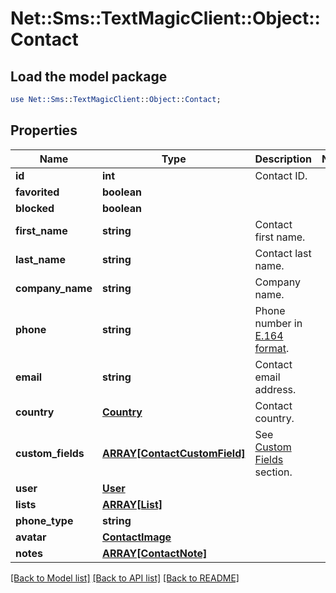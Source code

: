 # Net::Sms::TextMagicClient::Object::Contact

## Load the model package
```perl
use Net::Sms::TextMagicClient::Object::Contact;
```

## Properties
Name | Type | Description | Notes
------------ | ------------- | ------------- | -------------
**id** | **int** | Contact ID. | 
**favorited** | **boolean** |  | 
**blocked** | **boolean** |  | 
**first_name** | **string** | Contact first name. | 
**last_name** | **string** | Contact last name. | 
**company_name** | **string** | Company name. | 
**phone** | **string** | Phone number in [E.164 format](https://en.wikipedia.org/wiki/E.164). | 
**email** | **string** | Contact email address. | 
**country** | [**Country**](Country.md) | Contact country. | 
**custom_fields** | [**ARRAY[ContactCustomField]**](ContactCustomField.md) | See [Custom Fields](/docs/api/custom-fields/) section. | 
**user** | [**User**](User.md) |  | 
**lists** | [**ARRAY[List]**](List.md) |  | 
**phone_type** | **string** |  | 
**avatar** | [**ContactImage**](ContactImage.md) |  | 
**notes** | [**ARRAY[ContactNote]**](ContactNote.md) |  | 

[[Back to Model list]](../README.md#documentation-for-models) [[Back to API list]](../README.md#documentation-for-api-endpoints) [[Back to README]](../README.md)


